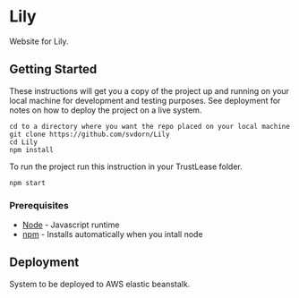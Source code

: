 # Lily
Website for Lily.

## Getting Started

These instructions will get you a copy of the project up and running on your local machine for development and testing purposes. See deployment for notes on how to deploy the project on a live system.
```
cd to a directory where you want the repo placed on your local machine
git clone https://github.com/svdorn/Lily
cd Lily
npm install
```
To run the project run this instruction in your TrustLease folder.
```
npm start
```
### Prerequisites

* [Node](https://nodejs.org/en/) - Javascript runtime
* [npm](https://www.npmjs.com/) - Installs automatically when you intall node

## Deployment

System to be deployed to AWS elastic beanstalk.
